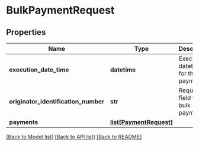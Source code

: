 # BulkPaymentRequest

## Properties
Name | Type | Description | Notes
------------ | ------------- | ------------- | -------------
**execution_date_time** | **datetime** | Execution datetime for the bulk payments | [optional] 
**originator_identification_number** | **str** | Required field for AIB bulk payments | [optional] 
**payments** | [**list[PaymentRequest]**](PaymentRequest.md) |  | 

[[Back to Model list]](../README.md#documentation-for-models) [[Back to API list]](../README.md#documentation-for-api-endpoints) [[Back to README]](../README.md)


